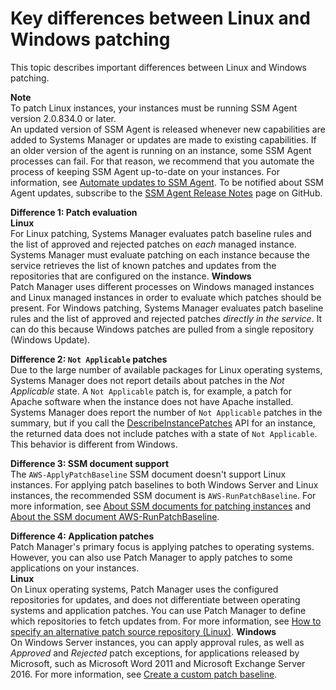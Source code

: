 # Key differences between Linux and Windows patching<a name="sysman-patch-differences"></a>

This topic describes important differences between Linux and Windows patching\.

**Note**  
To patch Linux instances, your instances must be running SSM Agent version 2\.0\.834\.0 or later\.  
An updated version of SSM Agent is released whenever new capabilities are added to Systems Manager or updates are made to existing capabilities\. If an older version of the agent is running on an instance, some SSM Agent processes can fail\. For that reason, we recommend that you automate the process of keeping SSM Agent up\-to\-date on your instances\. For information, see [Automate updates to SSM Agent](ssm-agent-automatic-updates.md)\. To be notified about SSM Agent updates, subscribe to the [SSM Agent Release Notes](https://github.com/aws/amazon-ssm-agent/blob/master/RELEASENOTES.md) page on GitHub\.

**Difference 1: Patch evaluation**  
**Linux**  
For Linux patching, Systems Manager evaluates patch baseline rules and the list of approved and rejected patches on *each* managed instance\. Systems Manager must evaluate patching on each instance because the service retrieves the list of known patches and updates from the repositories that are configured on the instance\.
**Windows**  
Patch Manager uses different processes on Windows managed instances and Linux managed instances in order to evaluate which patches should be present\. For Windows patching, Systems Manager evaluates patch baseline rules and the list of approved and rejected patches *directly in the service*\. It can do this because Windows patches are pulled from a single repository \(Windows Update\)\.

**Difference 2: `Not Applicable` patches**  
Due to the large number of available packages for Linux operating systems, Systems Manager does not report details about patches in the *Not Applicable* state\. A `Not Applicable` patch is, for example, a patch for Apache software when the instance does not have Apache installed\. Systems Manager does report the number of `Not Applicable` patches in the summary, but if you call the [DescribeInstancePatches](https://docs.aws.amazon.com/systems-manager/latest/APIReference/API_DescribeInstancePatches.html) API for an instance, the returned data does not include patches with a state of `Not Applicable`\. This behavior is different from Windows\.

**Difference 3: SSM document support**  
The `AWS-ApplyPatchBaseline` SSM document doesn't support Linux instances\. For applying patch baselines to both Windows Server and Linux instances, the recommended SSM document is `AWS-RunPatchBaseline`\. For more information, see [About SSM documents for patching instances](patch-manager-ssm-documents.md) and [About the SSM document AWS\-RunPatchBaseline](patch-manager-about-aws-runpatchbaseline.md)\.

**Difference 4: Application patches**  
Patch Manager's primary focus is applying patches to operating systems\. However, you can also use Patch Manager to apply patches to some applications on your instances\.  
**Linux**  
On Linux operating systems, Patch Manager uses the configured repositories for updates, and does not differentiate between operating systems and application patches\. You can use Patch Manager to define which repositories to fetch updates from\. For more information, see [How to specify an alternative patch source repository \(Linux\)](patch-manager-how-it-works-alt-source-repository.md)\.
**Windows**  
On Windows Server instances, you can apply approval rules, as well as *Approved* and *Rejected* patch exceptions, for applications released by Microsoft, such as Microsoft Word 2011 and Microsoft Exchange Server 2016\. For more information, see [Create a custom patch baseline](sysman-patch-baseline-console.md)\.